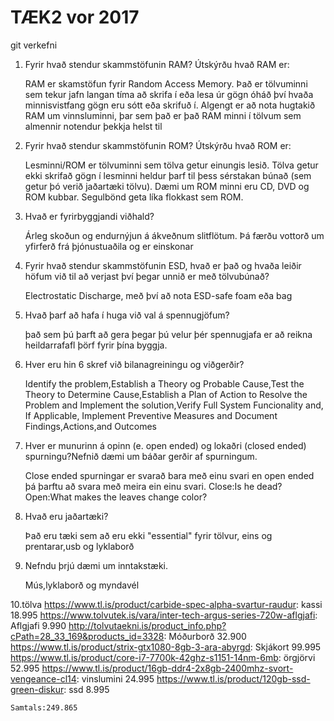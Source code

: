 # TÆK2 vor 2017
git verkefni 


1. Fyrir hvað stendur skammstöfunin RAM? Útskýrðu hvað RAM er:

	RAM er skamstöfun fyrir Random Access Memory. Það er tölvuminni sem tekur jafn langan tíma að skrifa í eða lesa úr gögn óháð því hvaða minnisvistfang gögn eru sótt eða skrifuð í. Algengt er að nota hugtakið RAM um vinnsluminni, þar sem það er það RAM minni í tölvum sem almennir notendur þekkja helst til

2. Fyrir hvað stendur skammstöfunin ROM? Útskýrðu hvað ROM er:

	Lesminni/ROM er tölvuminni sem tölva getur einungis lesið. Tölva getur ekki skrifað gögn í lesminni heldur þarf til þess sérstakan búnað (sem getur þó verið jaðartæki tölvu). Dæmi um ROM minni eru CD, DVD og ROM kubbar. Segulbönd geta líka flokkast sem ROM.

3. Hvað er fyrirbyggjandi viðhald?

	Árleg skoðun og endurnýjun á ákveðnum slitflötum. Þá færðu vottorð um yfirferð frá þjónustuaðila og er einskonar

4. Fyrir hvað stendur skammstöfunin ESD, hvað er það og hvaða leiðir höfum við til að verjast því þegar unnið er með tölvubúnað?

	Electrostatic Discharge, með því að nota ESD-safe foam eða bag

5. Hvað þarf að hafa í huga við val á spennugjöfum?

	það sem þú þarft að gera þegar þú velur þér spennugjafa er að reikna heildarrafafl þörf fyrir þína byggja. 

6. Hver eru hin 6 skref við bilanagreiningu og viðgerðir? 

	Identify the problem,Establish a Theory og Probable Cause,Test the Theory to Determine Cause,Establish a Plan of Action to Resolve the Problem and Implement the solution,Verify Full System Funcionality and, If Applicable, Implement Preventive Measures and Document Findings,Actions,and Outcomes
 
7. Hver er munurinn á opinn (e. open ended) og lokaðri (closed ended) spurningu?Nefnið dæmi um báðar gerðir af spurningum. 

	Close ended spurningar er svarað bara með einu svari en open ended þá þarftu að svara með meira ein einu svari. Close:Is he dead? Open:What makes the leaves change color? 

8. Hvað eru jaðartæki? 

	Það eru tæki sem að eru ekki "essential" fyrir tölvur, eins og prentarar,usb og lyklaborð 

9. Nefndu þrjú dæmi um inntakstæki. 

	Mús,lyklaborð og myndavél

10.tölva 
	https://www.tl.is/product/carbide-spec-alpha-svartur-raudur:		 		kassi 18.995
	https://www.tolvutek.is/vara/inter-tech-argus-series-720w-aflgjafi: 		Aflgjafi 9.990
	http://tolvutaekni.is/product_info.php?cPath=28_33_169&products_id=3328:    Móðurborð 32.900
	https://www.tl.is/product/strix-gtx1080-8gb-3-ara-abyrgd: 		            Skjákort 99.995
	https://www.tl.is/product/core-i7-7700k-42ghz-s1151-14nm-6mb: 		        örgjörvi 52.995
	https://www.tl.is/product/16gb-ddr4-2x8gb-2400mhz-svort-vengeance-cl14:     vinslumini 24.995
	https://www.tl.is/product/120gb-ssd-green-diskur: 			                ssd 8.995

	Samtals:249.865
